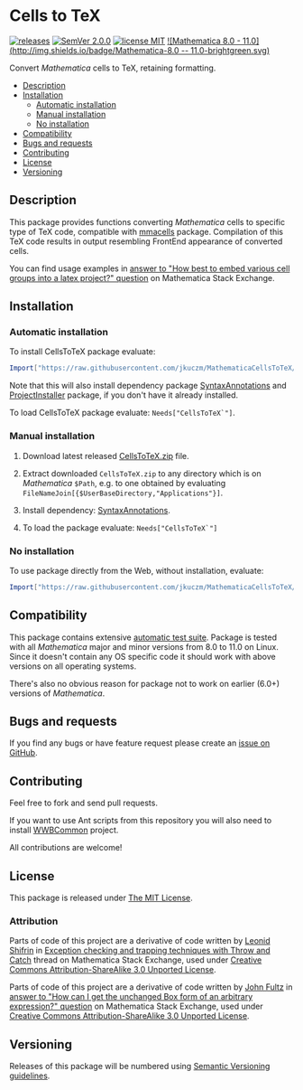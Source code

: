 # Cells to TeX

[![releases](http://img.shields.io/github/release/jkuczm/MathematicaCellsToTeX.svg)](https://github.com/jkuczm/MathematicaCellsToTeX/releases)
[![SemVer 2.0.0](http://img.shields.io/badge/SemVer-2.0.0-brightgreen.svg)](http://semver.org/spec/v2.0.0.html)
[![license MIT](http://img.shields.io/badge/license-MIT-blue.svg)](https://github.com/jkuczm/MathematicaCellsToTeX/blob/master/LICENSE)
[![Mathematica 8.0 - 11.0](http://img.shields.io/badge/Mathematica-8.0 -- 11.0-brightgreen.svg)](#compatibility)


Convert *Mathematica* cells to TeX, retaining formatting.


* [Description](#description)
* [Installation](#installation)
    * [Automatic installation](#automatic-installation)
    * [Manual installation](#manual-installation)
    * [No installation](#no-installation)
* [Compatibility](#compatibility)
* [Bugs and requests](#bugs-and-requests)
* [Contributing](#contributing)
* [License](#license)
* [Versioning](#versioning)



## Description

This package provides functions converting *Mathematica* cells to specific type
of TeX code, compatible with [mmacells](https://github.com/jkuczm/mmacells)
package. Compilation of this TeX code results in output resembling FrontEnd
appearance of converted cells.

You can find usage examples in
[answer to "How best to embed various cell groups into a latex project?" question](http://mathematica.stackexchange.com/a/73589/14303)
on Mathematica Stack Exchange.



## Installation


### Automatic installation

To install CellsToTeX package evaluate:
```Mathematica
Import["https://raw.githubusercontent.com/jkuczm/MathematicaCellsToTeX/master/BootstrapInstall.m"]
```

Note that this will also install dependency package
[SyntaxAnnotations](https://github.com/jkuczm/MathematicaSyntaxAnnotations)
and
[ProjectInstaller](https://github.com/lshifr/ProjectInstaller)
package, if you don't have it already installed.

To load CellsToTeX package evaluate: ``Needs["CellsToTeX`"]``.


### Manual installation

1. Download latest released
   [CellsToTeX.zip](https://github.com/jkuczm/MathematicaCellsToTeX/releases/download/v0.2.0/CellsToTeX.zip)
   file.

2. Extract downloaded `CellsToTeX.zip` to any directory which is on
   *Mathematica* `$Path`, e.g. to one obtained by evaluating
   `FileNameJoin[{$UserBaseDirectory,"Applications"}]`.

3. Install dependency:
   [SyntaxAnnotations](https://github.com/jkuczm/MathematicaSyntaxAnnotations).

4. To load the package evaluate: ``Needs["CellsToTeX`"]``


### No installation

To use package directly from the Web, without installation, evaluate:
```Mathematica
Import["https://raw.githubusercontent.com/jkuczm/MathematicaCellsToTeX/master/NoInstall.m"]
```



## Compatibility

This package contains extensive
[automatic test suite](https://github.com/jkuczm/MathematicaCellsToTeX/tree/master/CellsToTeX/Tests).
Package is tested with all *Mathematica* major and minor versions from 8.0 to
11.0 on Linux. Since it doesn't contain any OS specific code it should work
with above versions on all operating systems.

There's also no obvious reason for package not to work on earlier (6.0+)
versions of *Mathematica*.



## Bugs and requests

If you find any bugs or have feature request please create an
[issue on GitHub](https://github.com/jkuczm/MathematicaCellsToTeX/issues).



## Contributing

Feel free to fork and send pull requests.

If you want to use Ant scripts from this repository you will also need to
install [WWBCommon](https://github.com/jkuczm/WWBCommon) project.

All contributions are welcome!



## License

This package is released under
[The MIT License](https://github.com/jkuczm/MathematicaCellsToTeX/blob/master/LICENSE).


### Attribution

Parts of code of this project are a derivative of code written by
[Leonid Shifrin](http://mathematica.stackexchange.com/users/81/leonid-shifrin)
in
[Exception checking and trapping techniques with Throw and Catch](http://mathematica.stackexchange.com/a/635/14303)
thread on Mathematica Stack Exchange, used under
[Creative Commons Attribution-ShareAlike 3.0 Unported License](http://creativecommons.org/licenses/by-sa/3.0/).

Parts of code of this project are a derivative of code written by
[John Fultz](http://mathematica.stackexchange.com/users/309/john-fultz) in
[answer to "How can I get the unchanged Box form of an arbitrary expression?" question](http://mathematica.stackexchange.com/a/13371/14303)
on Mathematica Stack Exchange, used under
[Creative Commons Attribution-ShareAlike 3.0 Unported License](http://creativecommons.org/licenses/by-sa/3.0/).



## Versioning

Releases of this package will be numbered using
[Semantic Versioning guidelines](http://semver.org/).
